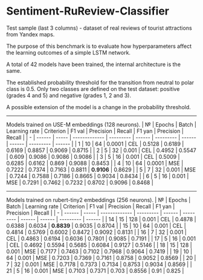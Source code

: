 # Sentiment-RuReview-Classifier
Test sample (last 3 columns) - dataset of real reviews of tourist attractions from Yandex maps.

The purpose of this benchmark is to evaluate how hyperparameters affect the learning outcomes of a simple LSTM network.

A total of 42 models have been trained, the internal architecture is the same.

The established probability threshold for the transition from neutral to polar class is 0.5. Only two classes are defined on the test dataset: positive (grades 4 and 5) and negative (grades 1, 2 and 3).

A possible extension of the model is a change in the probability threshold.

___
Models trained on USE-M embeddings (128 neurons).
| № | Epochs | Batch | Learning rate | Criterion | F1 val | Precision | Recall | F1 yan | Precision | Recall |
| - | ------ | ----- | ------------- | --------- | ------ | --------- | ------ | ------ | --------- | ------ |
| 1 | 10 | 64 | 0.0001 | CEL | 0.5128 | 0.6189 | 0.6169 | 0.8857 | 0.9069 | 0.8715 |
| 2 | 5 | 32 | 0.001 | CEL | 0.4952 | 0.5547 | 0.609 | 0.9086 | 0.9086 | 0.9086 |
| 3 | 5 | 16 | 0.001 | CEL | 0.5009 | 0.6285 | 0.6162 | 0.869 | 0.9088 | 0.8453 |
| 4 | 10 | 64 | 0.0001 | MSE | 0.7222 | 0.7374 | 0.7163 | 0.8811 | **0.9106** | 0.8629 |
| 5 | 7 | 32 | 0.001 | MSE | 0.7244 | 0.7588 | 0.7186 | 0.8665 | 0.9034 | 0.8434 |
| 6 | 5 | 16 | 0.001 | MSE | 0.7291 | 0.7462 | 0.7232 | 0.8702 | 0.9096 | 0.8468 |
___
Models trained on rubert-tiny2 embeddings (256 neurons).
| № | Epochs | Batch | Learning rate | Criterion | F1 val | Precision | Recall | F1 yan | Precision | Recall |
| - | ------ | ----- | ------------- | --------- | ------ | --------- | ------ | ------ | --------- | ------ |
| 14 | 15 | 128 | 0.001 | CEL | 0.4878 | 0.6388 | 0.6034 | **0.8839** | 0.9035 | 0.8704 |
| 15 | 10 | 64 | 0.001 | CEL | 0.4814 | 0.5769 | 0.6002 | 0.8472 | 0.9092 | 0.8131 |
| 16 | 7 | 32 | 0.001 | CEL | 0.4863 | 0.6194 | 0.6036 | 0.7801 | 0.9085 | 0.7191 |
| 17 | 5 | 16 | 0.001 | CEL | 0.4692 | 0.5594 | 0.5685 | 0.6084 | 0.9127 | 0.5146 |
| 18 | 15 | 128 | 0.001 | MSE | 0.7177 | 0.7463 | 0.7102 | 0.7968 | 0.9064 | 0.7419 |
| 19 | 10 | 64 | 0.001 | MSE | 0.7203 | 0.7369 | 0.7161 | 0.8758 | 0.9052 | 0.8569 |
| 20 | 7 | 32 | 0.001 | MSE | 0.7178 | 0.7373 | 0.7134 | 0.8753 | 0.9034 | 0.8569 |
| 21 | 5 | 16 | 0.001 | MSE | 0.7103 | 0.7371 | 0.703 | 0.8556 | 0.91 | 0.825 |
